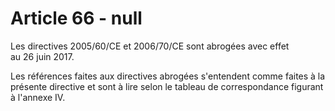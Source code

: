 # Article 66 - null


Les directives 2005/60/CE et 2006/70/CE sont abrogées avec effet au 26 juin 2017.

Les références faites aux directives abrogées s'entendent comme faites à la présente directive et sont à lire selon le tableau de correspondance figurant à l'annexe IV.
